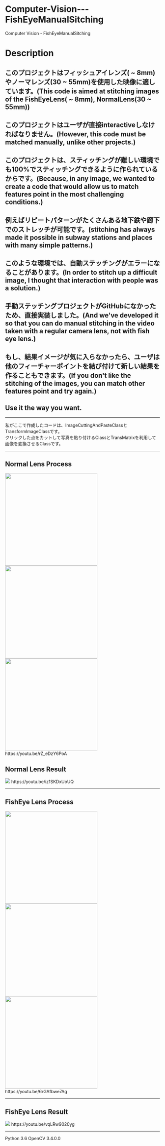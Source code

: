 # Computer-Vision---FishEyeManualSitching
Computer Vision - FishEyeManualSitching

Description
===========

このプロジェクトはフィッシュアイレンズ( ~ 8mm)やノーマレンズ(30 ~ 55mm)を使用した映像に適しています。(This code is aimed at stitching images of the FishEyeLens( ~ 8mm), NormalLens(30 ~ 55mm))
----------------------------------------------
このプロジェクトはユーザが直接interactiveしなければなりません。(However, this code must be matched manually, unlike other projects.)
---------------------------------------------
このプロジェクトは、スティッチングが難しい環境でも100%でスティッチングできるように作られているからです。(Because, in any image, we wanted to create a code that would allow us to match features point in the most challenging conditions.)
-----------------------------------------
例えばリピートパターンがたくさんある地下鉄や廊下でのストレッチが可能です。(stitching has always made it possible in subway stations and places with many simple patterns.)
---------------------------------------------------------------
このような環境では、自動ステッチングがエラーになることがあります。(In order to stitch up a difficult image, I thought that interaction with people was a solution.)
-----------------------------------------------------------------------------------------------
手動ステッチングプロジェクトがGitHubになかったため、直接実装しました。(And we've developed it so that you can do manual stitching in the video taken with a regular camera lens, not with fish eye lens.)
-----------------------------------------------------------------------------------------------
もし、結果イメージが気に入らなかったら、ユーザは他のフィーチャーポイントを結び付けて新しい結果を作ることもできます。(If you don't like the stitching of the images, you can match other features point and try again.)
------------------------------------
Use it the way you want.
-----------------------



<hr/>

私がここで作成したコードは、ImageCuttingAndPasteClassとTransformImageClassです。  
クリックした点をカットして写真を貼り付けるClassとTransMatrixを利用して画像を変換させるClassです。


<hr/>  

Normal Lens Process  
----------------
<img src="https://user-images.githubusercontent.com/44941601/76693871-5a637980-66af-11ea-857a-a3a7a165ab85.png" width="300" height="300">
<img src="https://user-images.githubusercontent.com/44941601/76693886-7404c100-66af-11ea-87c4-3ad80c3a9169.png" width="300" height="300">
<img src="https://user-images.githubusercontent.com/44941601/76693905-9696da00-66af-11ea-9e7f-a246b826f212.png" width="300" height="300">
https://youtu.be/rZ_eDzY6PoA
  

Normal Lens Result
------------------
<img src="https://user-images.githubusercontent.com/44941601/76693933-c6de7880-66af-11ea-83d3-a2426c59e62f.png">
https://youtu.be/iz1SKDxUoUQ
  

<hr/>  
 

FishEye Lens Process  
----------------
<img src="https://user-images.githubusercontent.com/44941601/76693793-7dd9f480-66ae-11ea-8b72-1dae71c16933.png" width="300" height="300">
<img src="https://user-images.githubusercontent.com/44941601/76693826-cee9e880-66ae-11ea-80cb-e1b4412798d1.png" width="300" height="300">
<img src="https://user-images.githubusercontent.com/44941601/76693841-e5903f80-66ae-11ea-9e15-378451a87792.png" width="300" height="300">                                                                 
https://youtu.be/6rGAfbwe7Ag
  
<hr/> 

FishEye Lens Result
------------------
<img src="https://user-images.githubusercontent.com/44941601/76693859-2daf6200-66af-11ea-8895-8f9c67799021.png">
https://youtu.be/vqLRw9020yg
  
<hr/> 


  
   
   
   
Python 3.6 OpenCV 3.4.0.0
